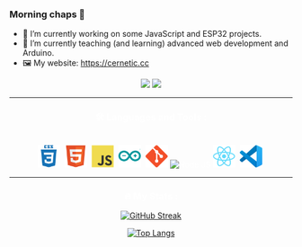 ### Morning chaps 🍷
- 🔭 I’m currently working on some JavaScript and ESP32 projects.
- 🌱 I’m currently teaching (and learning) advanced web development and Arduino.
- 🖼 My website: https://cernetic.cc
<div align="center">
<a href="https://discordapp.com/users/789479509127987210" style="color: #fff; text-decoration: none;" target="_blank"><img src="https://img.shields.io/badge/Discord-%235865F2.svg?style=for-the-badge&logo=discord&logoColor=white"></a>
<a href="https://www.youtube.com/@JakaCernetic" style="color: #fff; text-decoration: none;" target="_blank"><img src="https://img.shields.io/badge/YouTube-red.svg?style=for-the-badge&logo=Youtube&logoColor=white">
</div>
  
---

<div align="center">
  
### 🛠 Languages and Tools :

<br>
  <div>
    <img src="https://github.com/devicons/devicon/blob/master/icons/css3/css3-plain-wordmark.svg"  title="CSS3" alt="CSS" width="40" height="40"/>&nbsp;
    <img src="https://github.com/devicons/devicon/blob/master/icons/html5/html5-original.svg" title="HTML5" alt="HTML" width="40" height="40"/>&nbsp;
    <img src="https://github.com/devicons/devicon/blob/master/icons/javascript/javascript-original.svg" title="JavaScript" alt="JavaScript" width="40" height="40"/>&nbsp;
    <img src="https://github.com/devicons/devicon/blob/master/icons/arduino/arduino-original.svg" title="Arduino" alt="HTML" width="40" height="40"/>&nbsp;
    <img src="https://raw.githubusercontent.com/devicons/devicon/1119b9f84c0290e0f0b38982099a2bd027a48bf1/icons/git/git-original.svg" title="Git" width="40" height="40">
    <img src="https://seeklogo.com/images/N/node-js-logo-F4F55CD2D0-seeklogo.com.png" title="Node JS" height="40">
    <img src="https://github.com/devicons/devicon/blob/master/icons/react/react-original.svg" title="React JS" alt="React" width="40" height="40"/>&nbsp;
    <img src="https://github.com/devicons/devicon/blob/master/icons/vscode/vscode-original.svg" title="Visual Studio Code" alt="VS Code" width="40" height="40"/>&nbsp;
</div>
</div>

---
<div align="center">
  
### :fire: My Stats :

[![GitHub Streak](https://streak-stats.demolab.com?user=jakecernet&theme=dark)](https://git.io/streak-stats) 

[![Top Langs](https://github-readme-stats.vercel.app/api/top-langs/?username=jakecernet&layout=compact&theme=vision-friendly-dark)](https://github.com/anuraghazra/github-readme-stats)

</div>

